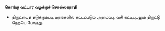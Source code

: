 **கொங்கு வட்டார வழக்குச் சொல்லகராதி**
- திருட்டைத் தடுக்கும்படி மரங்களில் கட்டப்படும் அமைப்பு. வசி கட்டியுடனும் திருட்டு நெறயெ போகுது.

